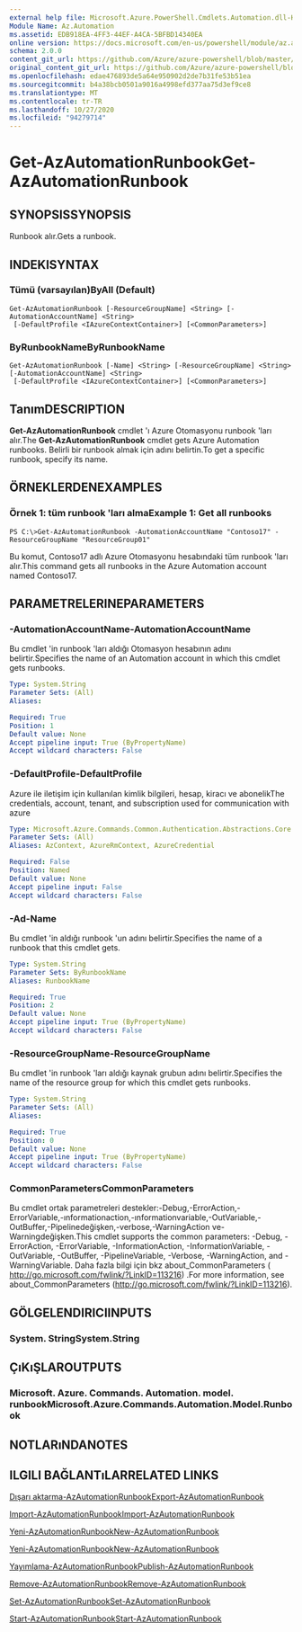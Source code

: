 ```yaml
---
external help file: Microsoft.Azure.PowerShell.Cmdlets.Automation.dll-Help.xml
Module Name: Az.Automation
ms.assetid: EDB918EA-4FF3-44EF-A4CA-5BFBD14340EA
online version: https://docs.microsoft.com/en-us/powershell/module/az.automation/get-azautomationrunbook
schema: 2.0.0
content_git_url: https://github.com/Azure/azure-powershell/blob/master/src/Automation/Automation/help/Get-AzAutomationRunbook.md
original_content_git_url: https://github.com/Azure/azure-powershell/blob/master/src/Automation/Automation/help/Get-AzAutomationRunbook.md
ms.openlocfilehash: edae476893de5a64e950902d2de7b31fe53b51ea
ms.sourcegitcommit: b4a38bcb0501a9016a4998efd377aa75d3ef9ce8
ms.translationtype: MT
ms.contentlocale: tr-TR
ms.lasthandoff: 10/27/2020
ms.locfileid: "94279714"
---
```

# <span data-ttu-id="f01b7-101">Get-AzAutomationRunbook</span><span class="sxs-lookup"><span data-stu-id="f01b7-101">Get-AzAutomationRunbook</span></span>

## <span data-ttu-id="f01b7-102">SYNOPSIS</span><span class="sxs-lookup"><span data-stu-id="f01b7-102">SYNOPSIS</span></span>
<span data-ttu-id="f01b7-103">Runbook alır.</span><span class="sxs-lookup"><span data-stu-id="f01b7-103">Gets a runbook.</span></span>

## <span data-ttu-id="f01b7-104">INDEKI</span><span class="sxs-lookup"><span data-stu-id="f01b7-104">SYNTAX</span></span>

### <span data-ttu-id="f01b7-105">Tümü (varsayılan)</span><span class="sxs-lookup"><span data-stu-id="f01b7-105">ByAll (Default)</span></span>
```
Get-AzAutomationRunbook [-ResourceGroupName] <String> [-AutomationAccountName] <String>
 [-DefaultProfile <IAzureContextContainer>] [<CommonParameters>]
```

### <span data-ttu-id="f01b7-106">ByRunbookName</span><span class="sxs-lookup"><span data-stu-id="f01b7-106">ByRunbookName</span></span>
```
Get-AzAutomationRunbook [-Name] <String> [-ResourceGroupName] <String> [-AutomationAccountName] <String>
 [-DefaultProfile <IAzureContextContainer>] [<CommonParameters>]
```

## <span data-ttu-id="f01b7-107">Tanım</span><span class="sxs-lookup"><span data-stu-id="f01b7-107">DESCRIPTION</span></span>
<span data-ttu-id="f01b7-108">**Get-AzAutomationRunbook** cmdlet 'ı Azure Otomasyonu runbook 'ları alır.</span><span class="sxs-lookup"><span data-stu-id="f01b7-108">The **Get-AzAutomationRunbook** cmdlet gets Azure Automation runbooks.</span></span>
<span data-ttu-id="f01b7-109">Belirli bir runbook almak için adını belirtin.</span><span class="sxs-lookup"><span data-stu-id="f01b7-109">To get a specific runbook, specify its name.</span></span>

## <span data-ttu-id="f01b7-110">ÖRNEKLERDEN</span><span class="sxs-lookup"><span data-stu-id="f01b7-110">EXAMPLES</span></span>

### <span data-ttu-id="f01b7-111">Örnek 1: tüm runbook 'ları alma</span><span class="sxs-lookup"><span data-stu-id="f01b7-111">Example 1: Get all runbooks</span></span>
```
PS C:\>Get-AzAutomationRunbook -AutomationAccountName "Contoso17" -ResourceGroupName "ResourceGroup01"
```

<span data-ttu-id="f01b7-112">Bu komut, Contoso17 adlı Azure Otomasyonu hesabındaki tüm runbook 'ları alır.</span><span class="sxs-lookup"><span data-stu-id="f01b7-112">This command gets all runbooks in the Azure Automation account named Contoso17.</span></span>

## <span data-ttu-id="f01b7-113">PARAMETRELERINE</span><span class="sxs-lookup"><span data-stu-id="f01b7-113">PARAMETERS</span></span>

### <span data-ttu-id="f01b7-114">-AutomationAccountName</span><span class="sxs-lookup"><span data-stu-id="f01b7-114">-AutomationAccountName</span></span>
<span data-ttu-id="f01b7-115">Bu cmdlet 'in runbook 'ları aldığı Otomasyon hesabının adını belirtir.</span><span class="sxs-lookup"><span data-stu-id="f01b7-115">Specifies the name of an Automation account in which this cmdlet gets runbooks.</span></span>

```yaml
Type: System.String
Parameter Sets: (All)
Aliases:

Required: True
Position: 1
Default value: None
Accept pipeline input: True (ByPropertyName)
Accept wildcard characters: False
```

### <span data-ttu-id="f01b7-116">-DefaultProfile</span><span class="sxs-lookup"><span data-stu-id="f01b7-116">-DefaultProfile</span></span>
<span data-ttu-id="f01b7-117">Azure ile iletişim için kullanılan kimlik bilgileri, hesap, kiracı ve abonelik</span><span class="sxs-lookup"><span data-stu-id="f01b7-117">The credentials, account, tenant, and subscription used for communication with azure</span></span>

```yaml
Type: Microsoft.Azure.Commands.Common.Authentication.Abstractions.Core.IAzureContextContainer
Parameter Sets: (All)
Aliases: AzContext, AzureRmContext, AzureCredential

Required: False
Position: Named
Default value: None
Accept pipeline input: False
Accept wildcard characters: False
```

### <span data-ttu-id="f01b7-118">-Ad</span><span class="sxs-lookup"><span data-stu-id="f01b7-118">-Name</span></span>
<span data-ttu-id="f01b7-119">Bu cmdlet 'in aldığı runbook 'un adını belirtir.</span><span class="sxs-lookup"><span data-stu-id="f01b7-119">Specifies the name of a runbook that this cmdlet gets.</span></span>

```yaml
Type: System.String
Parameter Sets: ByRunbookName
Aliases: RunbookName

Required: True
Position: 2
Default value: None
Accept pipeline input: True (ByPropertyName)
Accept wildcard characters: False
```

### <span data-ttu-id="f01b7-120">-ResourceGroupName</span><span class="sxs-lookup"><span data-stu-id="f01b7-120">-ResourceGroupName</span></span>
<span data-ttu-id="f01b7-121">Bu cmdlet 'in runbook 'ları aldığı kaynak grubun adını belirtir.</span><span class="sxs-lookup"><span data-stu-id="f01b7-121">Specifies the name of the resource group for which this cmdlet gets runbooks.</span></span>

```yaml
Type: System.String
Parameter Sets: (All)
Aliases:

Required: True
Position: 0
Default value: None
Accept pipeline input: True (ByPropertyName)
Accept wildcard characters: False
```

### <span data-ttu-id="f01b7-122">CommonParameters</span><span class="sxs-lookup"><span data-stu-id="f01b7-122">CommonParameters</span></span>
<span data-ttu-id="f01b7-123">Bu cmdlet ortak parametreleri destekler:-Debug,-ErrorAction,-ErrorVariable,-ınformationaction,-ınformationvariable,-OutVariable,-OutBuffer,-Pipelinedeğişken,-verbose,-WarningAction ve-Warningdeğişken.</span><span class="sxs-lookup"><span data-stu-id="f01b7-123">This cmdlet supports the common parameters: -Debug, -ErrorAction, -ErrorVariable, -InformationAction, -InformationVariable, -OutVariable, -OutBuffer, -PipelineVariable, -Verbose, -WarningAction, and -WarningVariable.</span></span> <span data-ttu-id="f01b7-124">Daha fazla bilgi için bkz about_CommonParameters ( http://go.microsoft.com/fwlink/?LinkID=113216) .</span><span class="sxs-lookup"><span data-stu-id="f01b7-124">For more information, see about_CommonParameters (http://go.microsoft.com/fwlink/?LinkID=113216).</span></span>

## <span data-ttu-id="f01b7-125">GÖLGELENDIRICI</span><span class="sxs-lookup"><span data-stu-id="f01b7-125">INPUTS</span></span>

### <span data-ttu-id="f01b7-126">System. String</span><span class="sxs-lookup"><span data-stu-id="f01b7-126">System.String</span></span>

## <span data-ttu-id="f01b7-127">ÇıKıŞLAR</span><span class="sxs-lookup"><span data-stu-id="f01b7-127">OUTPUTS</span></span>

### <span data-ttu-id="f01b7-128">Microsoft. Azure. Commands. Automation. model. runbook</span><span class="sxs-lookup"><span data-stu-id="f01b7-128">Microsoft.Azure.Commands.Automation.Model.Runbook</span></span>

## <span data-ttu-id="f01b7-129">NOTLARıNDA</span><span class="sxs-lookup"><span data-stu-id="f01b7-129">NOTES</span></span>

## <span data-ttu-id="f01b7-130">ILGILI BAĞLANTıLAR</span><span class="sxs-lookup"><span data-stu-id="f01b7-130">RELATED LINKS</span></span>

[<span data-ttu-id="f01b7-131">Dışarı aktarma-AzAutomationRunbook</span><span class="sxs-lookup"><span data-stu-id="f01b7-131">Export-AzAutomationRunbook</span></span>](./Export-AzAutomationRunbook.md)

[<span data-ttu-id="f01b7-132">Import-AzAutomationRunbook</span><span class="sxs-lookup"><span data-stu-id="f01b7-132">Import-AzAutomationRunbook</span></span>](./Import-AzAutomationRunbook.md)

[<span data-ttu-id="f01b7-133">Yeni-AzAutomationRunbook</span><span class="sxs-lookup"><span data-stu-id="f01b7-133">New-AzAutomationRunbook</span></span>](./New-AzAutomationRunbook.md)

[<span data-ttu-id="f01b7-134">Yeni-AzAutomationRunbook</span><span class="sxs-lookup"><span data-stu-id="f01b7-134">New-AzAutomationRunbook</span></span>](./New-AzAutomationRunbook.md)

[<span data-ttu-id="f01b7-135">Yayımlama-AzAutomationRunbook</span><span class="sxs-lookup"><span data-stu-id="f01b7-135">Publish-AzAutomationRunbook</span></span>](./Publish-AzAutomationRunbook.md)

[<span data-ttu-id="f01b7-136">Remove-AzAutomationRunbook</span><span class="sxs-lookup"><span data-stu-id="f01b7-136">Remove-AzAutomationRunbook</span></span>](./Remove-AzAutomationRunbook.md)

[<span data-ttu-id="f01b7-137">Set-AzAutomationRunbook</span><span class="sxs-lookup"><span data-stu-id="f01b7-137">Set-AzAutomationRunbook</span></span>](./Set-AzAutomationRunbook.md)

[<span data-ttu-id="f01b7-138">Start-AzAutomationRunbook</span><span class="sxs-lookup"><span data-stu-id="f01b7-138">Start-AzAutomationRunbook</span></span>](./Start-AzAutomationRunbook.md)


